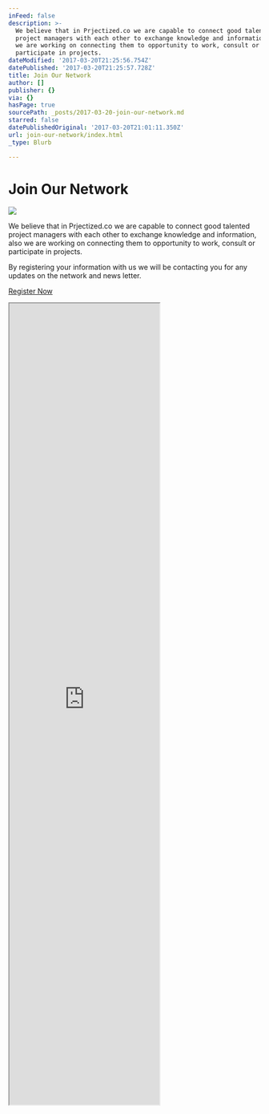 ```yaml
---
inFeed: false
description: >-
  We believe that in Prjectized.co we are capable to connect good talented
  project managers with each other to exchange knowledge and information, also
  we are working on connecting them to opportunity to work, consult or
  participate in projects.
dateModified: '2017-03-20T21:25:56.754Z'
datePublished: '2017-03-20T21:25:57.728Z'
title: Join Our Network
author: []
publisher: {}
via: {}
hasPage: true
sourcePath: _posts/2017-03-20-join-our-network.md
starred: false
datePublishedOriginal: '2017-03-20T21:01:11.350Z'
url: join-our-network/index.html
_type: Blurb

---
```

# Join Our Network
![](https://the-grid-user-content.s3-us-west-2.amazonaws.com/8814459d-795f-44c9-89d8-39c0c9a6f106.jpg)

We believe that in Prjectized.co we are capable to connect good talented project managers with each other to exchange knowledge and information, also we are working on connecting them to opportunity to work, consult or participate in projects.

By registering your information with us we will be contacting you for any updates on the network and news letter.

[Register Now][0]

<iframe src="https://the-grid.github.io/ed-userhtml/?g=eJw9j8sKwjAURH-lBNwmUVREjFIVHyiiqKCrkjbXNGCaepu2-Pe-XZ5hOMwMzAWlhaDARJDU-7zoM6ZcUlDtnL4CTZxlF4e2YIoBa87CZb5b72HePuOtjhbhZNzOj9A64HyLsjebmnBXVdn1LvNx9xStylvtN6VmlYH6pRmBjUEpUMJjCSSojfKpIE3OGyRIwejUP6nDOQnew2KHClCQJ1uJ2mS_zj_4GjgZrp1UJtOU0gH73Bo-ALYfS8Q" height="1600" style=""></iframe>



[0]: https://docs.google.com/forms/d/e/1FAIpQLSeG4Yrqw_HACB4pUe2TrGPra8FDiAQvvnlyapB6X_KuqwtNug/viewform?usp=pp_url&entry.2005620554&entry.1045781291&entry.1166974658&entry.1268692891